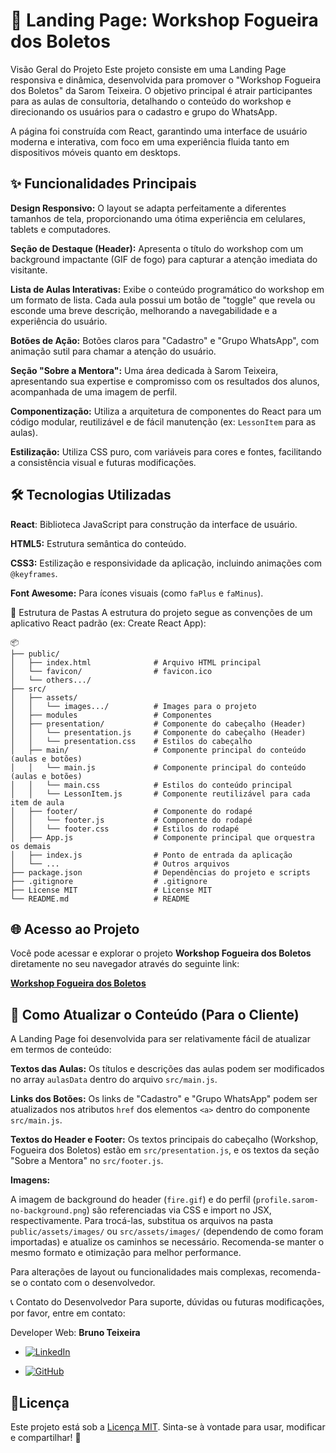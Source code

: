 # 🚀 Landing Page: Workshop Fogueira dos Boletos
Visão Geral do Projeto
Este projeto consiste em uma Landing Page responsiva e dinâmica, desenvolvida para promover o "Workshop Fogueira dos Boletos" da Sarom Teixeira. O objetivo principal é atrair participantes para as aulas de consultoria, detalhando o conteúdo do workshop e direcionando os usuários para o cadastro e grupo do WhatsApp.

A página foi construída com React, garantindo uma interface de usuário moderna e interativa, com foco em uma experiência fluida tanto em dispositivos móveis quanto em desktops.

## ✨ Funcionalidades Principais

**Design Responsivo:** O layout se adapta perfeitamente a diferentes tamanhos de tela, proporcionando uma ótima experiência em celulares, tablets e computadores.

**Seção de Destaque (Header):** Apresenta o título do workshop com um background impactante (GIF de fogo) para capturar a atenção imediata do visitante.

**Lista de Aulas Interativas:** Exibe o conteúdo programático do workshop em um formato de lista. Cada aula possui um botão de "toggle" que revela ou esconde uma breve descrição, melhorando a navegabilidade e a experiência do usuário.

**Botões de Ação:** Botões claros para "Cadastro" e "Grupo WhatsApp", com animação sutil para chamar a atenção do usuário.

**Seção "Sobre a Mentora":** Uma área dedicada à Sarom Teixeira, apresentando sua expertise e compromisso com os resultados dos alunos, acompanhada de uma imagem de perfil.

**Componentização:** Utiliza a arquitetura de componentes do React para um código modular, reutilizável e de fácil manutenção (ex: ``LessonItem`` para as aulas).

**Estilização:** Utiliza CSS puro, com variáveis para cores e fontes, facilitando a consistência visual e futuras modificações.

## 🛠️ Tecnologias Utilizadas

**React**: Biblioteca JavaScript para construção da interface de usuário.

**HTML5:** Estrutura semântica do conteúdo.

**CSS3:** Estilização e responsividade da aplicação, incluindo animações com ``@keyframes``.

**Font Awesome:** Para ícones visuais (como ``faPlus`` e ``faMinus``).


📁 Estrutura de Pastas
A estrutura do projeto segue as convenções de um aplicativo React padrão (ex: Create React App):

`````
📦
├── public/
│   ├── index.html              # Arquivo HTML principal
│   └── favicon/                # favicon.ico
│   └── others.../      
├── src/
│   ├── assets/
│   │   └── images.../          # Images para o projeto
│   ├── modules                 # Componentes
│   ├── presentation/           # Componente do cabeçalho (Header)
│   │   └── presentation.js     # Componente do cabeçalho (Header)
│   │   └── presentation.css    # Estilos do cabeçalho
│   ├── main/                   # Componente principal do conteúdo (aulas e botões)
│   │   └── main.js             # Componente principal do conteúdo (aulas e botões)
│   │   └── main.css            # Estilos do conteúdo principal
│   │   └── LessonItem.js       # Componente reutilizável para cada item de aula
│   ├── footer/                 # Componente do rodapé
│   │   └── footer.js           # Componente do rodapé
│   │   └── footer.css          # Estilos do rodapé
│   ├── App.js                  # Componente principal que orquestra os demais
│   ├── index.js                # Ponto de entrada da aplicação
│   └── ...                     # Outros arquivos
├── package.json                # Dependências do projeto e scripts
├── .gitignore                  # .gitignore
├── License MIT                 # License MIT
└── README.md                   # README
`````

## 🌐 Acesso ao Projeto

Você pode acessar e explorar o projeto **Workshop Fogueira dos Boletos** diretamente no seu navegador através do seguinte link:

[**Workshop Fogueira dos Boletos**](https://workshop-fogueira-dos-boleto.vercel.app/)


## 📝 Como Atualizar o Conteúdo (Para o Cliente)

A Landing Page foi desenvolvida para ser relativamente fácil de atualizar em termos de conteúdo:

**Textos das Aulas:** Os títulos e descrições das aulas podem ser modificados no array ``aulasData`` dentro do arquivo ``src/main.js``.

**Links dos Botões:** Os links de "Cadastro" e "Grupo WhatsApp" podem ser atualizados nos atributos ``href`` dos elementos ``<a>`` dentro do componente ``src/main.js``.

**Textos do Header e Footer:** Os textos principais do cabeçalho (Workshop, Fogueira dos Boletos) estão em ``src/presentation.js``, e os textos da seção "Sobre a Mentora" no ``src/footer.js``.

**Imagens:**

A imagem de background do header (``fire.gif``) e do perfil (``profile.sarom-no-background.png``) são referenciadas via CSS e import no JSX, respectivamente. Para trocá-las, substitua os arquivos na pasta ``public/assets/images/`` ou ``src/assets/images/`` (dependendo de como foram importadas) e atualize os caminhos se necessário. Recomenda-se manter o mesmo formato e otimização para melhor performance.


Para alterações de layout ou funcionalidades mais complexas, recomenda-se o contato com o desenvolvedor.

📞 Contato do Desenvolvedor
Para suporte, dúvidas ou futuras modificações, por favor, entre em contato:

Developer Web: **Bruno Teixeira**

- [![LinkedIn](https://custom-icon-badges.demolab.com/badge/LinkedIn-0A66C2?logo=linkedin-white&logoColor=fff)](https://www.linkedin.com/in/brunotxrs/)

- [![GitHub](https://img.shields.io/badge/GitHub-%23121011.svg?logo=github&logoColor=white)](https://github.com/brunotxrs)

## 📜Licença
Este projeto está sob a [Licença MIT](./License). Sinta-se à vontade para usar, modificar e compartilhar\! 🚀
